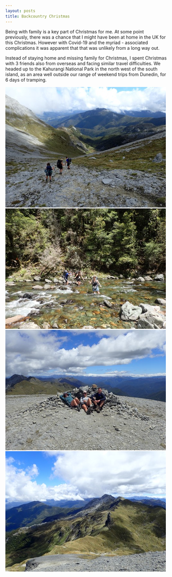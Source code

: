 ```yaml
---
layout: posts
title: Backcountry Christmas
---
```


<p>Being with family is a key part of Christmas for me. At some point previously, there was a chance that I might have been at home in the UK for this Christmas. However with Covid-19 and the myriad -
associated complications it was apparent that that was unlikely from a long way out.</p>

<p>Instead of staying home and missing family for Christmas, I spent Christmas with 3 friends also from overseas and facing similar travel difficulties. 
We headed up to the Kahurangi National Park in the north west of the south island, as an area well outside our range of weekend trips from Dunedin, for 6 days of tramping.</p>

<img src = '/images/adventures/backcountry-christmas/long_way_down-500x375.JPG' alt = 'some text'/>
<br>
<img src = '/images/adventures/backcountry-christmas/mischief-500x375.JPG' alt = 'some text'/><br>

<img src = '/images/adventures/backcountry-christmas/summit_seating-500x375.jpg' alt = 'some text'/>
<img src = '/images/adventures/backcountry-christmas/view_from_the_summit-500x375.JPG' alt = 'some text'/>

